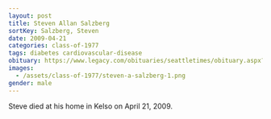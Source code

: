 ```yaml
---
layout: post
title: Steven Allan Salzberg
sortKey: Salzberg, Steven
date: 2009-04-21
categories: class-of-1977
tags: diabetes cardiovascular-disease
obituary: https://www.legacy.com/obituaries/seattletimes/obituary.aspx?n=Steven-Salzberg&pid=126539658
images:
  - /assets/class-of-1977/steven-a-salzberg-1.png
gender: male
---
```

Steve died at his home in Kelso on April 21, 2009.
